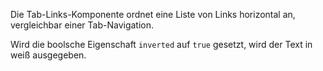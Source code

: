 Die Tab-Links-Komponente ordnet eine Liste von Links horizontal an, vergleichbar einer Tab-Navigation.

Wird die boolsche Eigenschaft `inverted` auf `true` gesetzt, wird der Text in weiß ausgegeben.